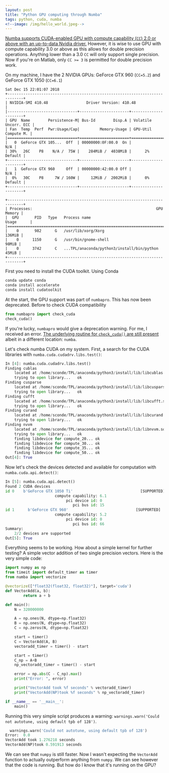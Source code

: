 ```yaml
---
layout: post
title: "Python GPU computing through Numba"
tags: python, cuda, numba
<!--image: /img/hello_world.jpeg-->
---
```


[Numba supports CUDA-enabled GPU with compute capability (`CC`) 2.0 or above with an up-to-data Nvidia driver.](https://numba.pydata.org/numba-doc/dev/cuda/overview.html#supported-gpus) However, it is wise to use GPU with compute capability 3.0 or above as this allows for double precision operations. Anything lower than a 3.0 `CC` will only support single precision. Now if you're on Matlab, only `CC >= 3` is permitted for double precision work.

On my machine, I have the 2 NVIDIA GPUs: GeForce GTX 960 (`CC=5.2`) and GeForce GTX 1050 (`CC=6.1`)
```
Sat Dec 15 22:01:07 2018       
+-----------------------------------------------------------------------------+
| NVIDIA-SMI 410.48                 Driver Version: 410.48                    |
|-------------------------------+----------------------+----------------------+
| GPU  Name        Persistence-M| Bus-Id        Disp.A | Volatile Uncorr. ECC |
| Fan  Temp  Perf  Pwr:Usage/Cap|         Memory-Usage | GPU-Util  Compute M. |
|===============================+======================+======================|
|   0  GeForce GTX 105...  Off  | 00000000:0F:00.0  On |                  N/A |
| 30%   26C    P8    N/A /  75W |    284MiB /  4038MiB |      2%      Default |
+-------------------------------+----------------------+----------------------+
|   1  GeForce GTX 960     Off  | 00000000:42:00.0 Off |                  N/A |
|  0%   30C    P8     7W / 160W |     12MiB /  2002MiB |      0%      Default |
+-------------------------------+----------------------+----------------------+
                                                                               
+-----------------------------------------------------------------------------+
| Processes:                                                       GPU Memory |
|  GPU       PID   Type   Process name                             Usage      |
|=============================================================================|
|    0       982      G   /usr/lib/xorg/Xorg                           136MiB |
|    0      1150      G   /usr/bin/gnome-shell                          98MiB |
|    0      3742      C   ...TPL/anaconda/python3/install/bin/python    45MiB |
+-----------------------------------------------------------------------------+
```

First you need to install the CUDA toolkit. Using Conda
```bash
conda update conda
conda install accelerate
conda install cudatoolkit
```

At the start, the GPU support was part of `numbapro`. This has now been deprecated. Before to check CUDA compatibility
```python
from numbapro import check_cuda
check_cuda()
```

If you're lucky, `numbapro` would give a deprecation warning. For me, I received an error. [The underlying routine for `check_cuda()` are still present](https://stackoverflow.com/a/38248831/2943424) albeit in a different location: `numba`.

Let's check numba CUDA on my system. First, a search for the CUDA libraries with `numba.cuda.cudadrv.libs.test()`:

```python
In [4]: numba.cuda.cudadrv.libs.test()
Finding cublas
	located at /home/sconde/TPL/anaconda/python3/install/lib/libcublas.so.7.5
	trying to open library...	ok
Finding cusparse
	located at /home/sconde/TPL/anaconda/python3/install/lib/libcusparse.so.7.5
	trying to open library...	ok
Finding cufft
	located at /home/sconde/TPL/anaconda/python3/install/lib/libcufft.so.7.5
	trying to open library...	ok
Finding curand
	located at /home/sconde/TPL/anaconda/python3/install/lib/libcurand.so.7.5
	trying to open library...	ok
Finding nvvm
	located at /home/sconde/TPL/anaconda/python3/install/lib/libnvvm.so.3.0.0
	trying to open library...	ok
	finding libdevice for compute_20...	ok
	finding libdevice for compute_30...	ok
	finding libdevice for compute_35...	ok
	finding libdevice for compute_50...	ok
Out[4]: True

```

Now let's check the devices detected and available for computation with `numba.cuda.api.detect()`:

```python 
In [5]: numba.cuda.api.detect()
Found 2 CUDA devices
id 0    b'GeForce GTX 1050 Ti'                              [SUPPORTED]
                      compute capability: 6.1
                           pci device id: 0
                              pci bus id: 15
id 1      b'GeForce GTX 960'                              [SUPPORTED]
                      compute capability: 5.2
                           pci device id: 0
                              pci bus id: 66
Summary:
	2/2 devices are supported
Out[5]: True

```

Everything seems to be working. How about a simple kernel for further testing? A simple vector addition of two single precision vectors. Here
is the very simple code:

```python
import numpy as np
from timeit import default_timer as timer
from numba import vectorize

@vectorize(["float32(float32, float32)"], target='cuda')
def VectorAdd(a, b):
        return a + b

def main():
    N = 320000000

    A = np.ones(N, dtype=np.float32)
    B = np.ones(N, dtype=np.float32)
    C = np.zeros(N, dtype=np.float32)

    start = timer()
    C = VectorAdd(A, B)
    vectoradd_timer = timer() - start

    start = timer()
    C_np = A+B
    np_vectoradd_timer = timer() - start

    error = np.abs(C - C_np).max()
    print("Error: ", error)

    print("VectorAdd took %f seconds" % vectoradd_timer)
    print("VectorAdd(NP)took %f seconds" % np_vectoradd_timer)

if __name__ == '__main__':
    main()
```

Running this very simple script produces a warning: `warnings.warn('Could not autotune, using default tpb of 128')`.

```python
  warnings.warn('Could not autotune, using default tpb of 128')
Error:  0.0
VectorAdd took 1.276218 seconds
VectorAdd(NP)took 0.591913 seconds
```

We can see that `numpy` is still faster. Now I wasn't expecting the `VectorAdd` function to actually outperform anything from `numpy`. We can
see however that the code is running. But how do I know that it's running on the GPU?

